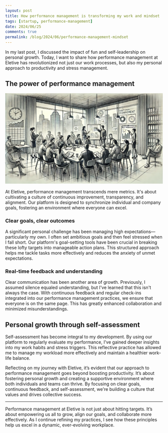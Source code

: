 ```yaml
---
layout: post
title: How performance management is transforming my work and mindset
tags: [startup, performance-management]
date: 2024/06/25
comments: true
permalink: /blog/2024/06/performance-management-mindset
---
```


In my last post, I discussed the impact of fun and self-leadership on personal growth. Today, I want to share how performance management at Eletive has revolutionized not just our work processes, but also my personal approach to productivity and stress management.

## The power of performance management

![performance management](/images/team-collaboration-performance.webp)

At Eletive, performance management transcends mere metrics. It's about cultivating a culture of continuous improvement, transparency, and alignment. Our platform is designed to synchronize individual and company goals, fostering an environment where everyone can excel.

### Clear goals, clear outcomes

A significant personal challenge has been managing high expectations—particularly my own. I often set ambitious goals and then feel stressed when I fall short. Our platform's goal-setting tools have been crucial in breaking these lofty targets into manageable action plans. This structured approach helps me tackle tasks more effectively and reduces the anxiety of unmet expectations.

### Real-time feedback and understanding

Clear communication has been another area of growth. Previously, I assumed silence equaled understanding, but I've learned that this isn't always the case. With continuous feedback and regular check-ins integrated into our performance management practices, we ensure that everyone is on the same page. This has greatly enhanced collaboration and minimized misunderstandings.

## Personal growth through self-assessment

Self-assessment has become integral to my development. By using our platform to regularly evaluate my performance, I've gained deeper insights into my work habits and stress triggers. This reflective practice has allowed me to manage my workload more effectively and maintain a healthier work-life balance.

Reflecting on my journey with Eletive, it’s evident that our approach to performance management goes beyond boosting productivity. It’s about fostering personal growth and creating a supportive environment where both individuals and teams can thrive. By focusing on clear goals, continuous feedback, and self-assessment, we're building a culture that values and drives collective success.

---

Performance management at Eletive is not just about hitting targets. It’s about empowering us all to grow, align our goals, and collaborate more effectively. As I continue refining my practices, I see how these principles help us excel in a dynamic, ever-evolving workplace.
